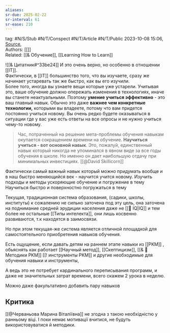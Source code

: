 ```yaml
---
aliases:
sr-due: 2025-02-22
sr-interval: 61
sr-ease: 210
---
```

tag: #N/S/Stub #N/T/Conspect #N/T/Article  #N/T/Public
2023-10-08 15:06, [Source](),  
Authors: [[]]   
Related: [[& Обучение]], [[Learning How to Learn]]

![[& Цитатник#^33be24]] 
И это очень верно, но особенно в отношении [[IT]].  
Фактически, в [[IT]] большинство того, что вы изучаете, сразу же начинает устаревать так же быстро, как вы его изучили.  
Более того, иногда вы узнаете вещи которые уже устарели.  Учитывая это, ваше обучение должно опережать изменения в технологиях, иначе вы станете неактуальными. 
Поэтому **умение учиться эффективно** - это ваш главный навык. Обычно это даже **важнее чем конкретные технологии,** которыми вы владеете, потому что вам придется постоянно учиться новому.  Вы очень редко будете оказываться в ситуации где у вас уже есть ответы на все  опросы и не нужно учиться чему-то новому.

>Час, потраченный на решение мета-проблемы обучения навыкам окупается сокращением времени на обучение.  **Научиться учиться - вот основной навык**. Это, пожалуй, единственный навык который никогда не упоминался в явном виде за все годы обучения в школе. Но именно он дает наибольшую отдачу при минимальных инвестициях.
[[@David Skillicorn]]

Фактически самый важный навык который можно придумать вообще и в наш быстро меняющийся век - научится учится новому.
Изучить подходы и методы ускоряющие обучение и погружение в тему 
Научиться быстро и поверхностно погружаться в тему 

Текущая, традиционная система образования, (садики, школы, институты) к сожалению не сильно заточена под эту цель, она заточена на поднимание средней эрудиции населения даже не [[🌲️ IQ|IQ]] и тем более не остальные [[Типы интелекта]], они лишь косвенно развиваются, т.к находятся в заимосвязи.

Но при этом текущая-же система является отличной площадкой для самостоятельного приобретения навыков обучения.

Есть ощущение, если давать детям на раннем этапе навыки из [[PKM]] , обьяснять как работает [[Научный метод]],  [[Скептицизм]], [[& 🌱️ Методики PKM]]    [[! инструменты PKM]]   и другие необходимые для обучения навыки и инструменты,  

А ведь это не потребует кардинального переписывания программ, и даже не значительных затрат времени, всего скажем 2 урока в неделю.

Можно даже факультативно добавить пару навыков

## Критика 
[[@Черваньова Марина Віталіївна]] не згодна з такою необхідністю у ранньому віці.
І поки немає мотивації вчитися, не будуть використовуватися й методики.
